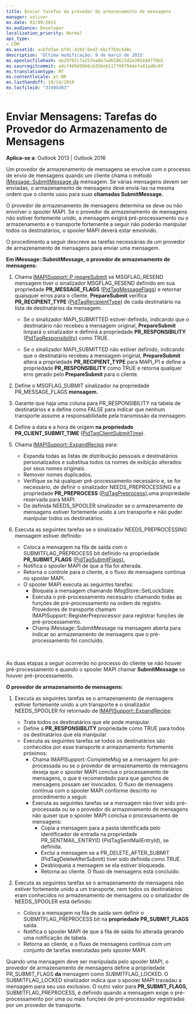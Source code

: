 ```yaml
---
title: Enviar tarefas do provedor do armazenamento de mensagens
manager: soliver
ms.date: 03/09/2015
ms.audience: Developer
localization_priority: Normal
api_type:
- COM
ms.assetid: acbfd3ae-bfdc-4103-bed2-6bcf7b9c448c
description: 'Última modificação: 9 de março de 2015'
ms.openlocfilehash: de29707c7a257ea0e7ad658622d2a3054487f8b5
ms.sourcegitcommit: adcf409d56b6cb25be6117f09794defa41ad6c0f
ms.translationtype: MT
ms.contentlocale: pt-BR
ms.lasthandoff: 10/14/2019
ms.locfileid: "37495303"
---
```

# <a name="sending-messages-message-store-provider-tasks"></a>Enviar Mensagens: Tarefas do Provedor do Armazenamento de Mensagens

**Aplica-se a**: Outlook 2013 | Outlook 2016 
  
Um provedor de armazenamento de mensagens se envolve com o processo de envio de mensagens quando um cliente chama o método [IMessage::SubmitMessage da](imessage-submitmessage.md) mensagem. Se várias mensagens devem ser enviadas, o armazenamento de mensagens deve enviá-las na mesma ordem que o cliente usou para suas **chamadas SubmitMessage.** 
  
O provedor de armazenamento de mensagens determina se deve ou não envolver o spooler MAPI. Se o provedor de armazenamento de mensagens não estiver fortemente unido, a mensagem exigirá pré-processamento ou o armazenamento e o transporte fortemente a seguir não poderão manipular todos os destinatários, o spooler MAPI deverá estar envolvido. 
  
O procedimento a seguir descreve as tarefas necessárias de um provedor de armazenamento de mensagens para enviar uma mensagem. 
  
**Em IMessage::SubmitMessage, o provedor de armazenamento de mensagens:**
  
1. Chama [IMAPISupport::P repareSubmit](imapisupport-preparesubmit.md) se MSGFLAG_RESEND mensagem tiver o sinalizador MSGFLAG_RESEND definido em sua propriedade **PR_MESSAGE_FLAGS** ([PidTagMessageFlags](pidtagmessageflags-canonical-property.md)) e retornar quaisquer erros para o cliente. **PrepareSubmit** verifica **PR_RECIPIENT_TYPE** ([PidTagRecipientType](pidtagrecipienttype-canonical-property.md)) de cada destinatário na lista de destinatários da mensagem.
    
   - Se o sinalizador MAPI_SUBMITTED estiver definido, indicando que o destinatário não recebeu a mensagem original, **PrepareSubmit** limpará o sinalizador e definirá a propriedade **PR_RESPONSIBILITY** ([PidTagResponsibility](pidtagresponsibility-canonical-property.md)) como TRUE. 
    
   - Se o sinalizador MAPI_SUBMITTED não estiver definido, indicando que o destinatário recebeu a mensagem original, **PrepareSubmit** altera a propriedade **PR_RECIPIENT_TYPE** para MAPI_P1 e define a propriedade **PR_RESPONSIBILITY** como TRUE e retorna qualquer erro gerado pelo **PrepareSubmit** para o cliente. 
    
2. Define o MSGFLAG_SUBMIT sinalizador na propriedade PR_MESSAGE_FLAGS **mensagem.** 
    
3. Garante que haja uma  coluna para PR_RESPONSIBILITY na tabela de destinatários e a define como FALSE para indicar que nenhum transporte assume a responsabilidade pela transmissão da mensagem. 
    
4. Define a data e a hora de origem **na propriedade PR_CLIENT_SUBMIT_TIME** ([PidTagClientSubmitTime](pidtagclientsubmittime-canonical-property.md)).
    
5. Chama [IMAPISupport::ExpandRecips](imapisupport-expandrecips.md) para: 
    
   - Expanda todas as listas de distribuição pessoais e destinatários personalizados e substitua todos os nomes de exibição alterados por seus nomes originais.
   - Remover nomes duplicados.
   - Verifique se há qualquer pré-processamento necessário e, se for necessário, de definir o sinalizador NEEDS_PREPROCESSING e a propriedade **PR_PREPROCESS** ([PidTagPreprocess),](pidtagpreprocess-canonical-property.md)uma propriedade reservada para MAPI. 
   - De definida NEEDS_SPOOLER sinalizador se o armazenamento de mensagens estiver fortemente unido a um transporte e não puder manipular todos os destinatários. 
    
6. Executa as seguintes tarefas se o sinalizador NEEDS_PREPROCESSING mensagem estiver definido:
    
   - Coloca a mensagem na fila de saída com o SUBMITFLAG_PREPROCESS bit definido na propriedade **PR_SUBMIT_FLAGS** ([PidTagSubmitFlags).](pidtagsubmitflags-canonical-property.md)
   - Notifica o spooler MAPI de que a fila foi alterada.
   - Retorna o controle para o cliente, e o fluxo de mensagens continua no spooler MAPI. 
   - O spooler MAPI executa as seguintes tarefas:
     - Bloqueia a mensagem chamando IMsgStore::SetLockState. 
     - Executa o pré-processamento necessário chamando todas as funções de pré-processamento na ordem de registro. Provedores de transporte chamam IMAPISupport::RegisterPreprocessor para registrar funções de pré-processamento. 
     - Chama IMessage::SubmitMessage na mensagem aberta para indicar ao armazenamento de mensagens que o pré-processamento foi concluído.

<br/>

As duas etapas a seguir ocorrerão no processo do cliente se não houver pré-processamento e quando o spooler MAPI chamar **SubmitMessage** se houver pré-processamento. 

**O provedor de armazenamento de mensagens:**

1. Executa as seguintes tarefas se o armazenamento de mensagens estiver fortemente unido a um transporte e o sinalizador NEEDS_SPOOLER foi retornado de [IMAPISupport::ExpandRecips](imapisupport-expandrecips.md):
    
   - Trata todos os destinatários que ele pode manipular.
   - Define a **PR_RESPONSIBILITY** propriedade como TRUE para todos os destinatários que ela manipular. 
   - Executa as seguintes tarefas se todos os destinatários são conhecidos por esse transporte e armazenamento fortemente próximos:
     - Chama IMAPISupport::CompleteMsg se a mensagem foi pré-processada ou se o provedor de armazenamento de mensagens deseja que o spooler MAPI conclua o processamento de mensagens, o que é recomendado para que ganchos de mensagens possam ser invocados. O fluxo de mensagens continua com o spooler MAPI conforme descrito no procedimento a seguir.  
     - Executa as seguintes tarefas se a mensagem não tiver sido pré-processada ou se o provedor do armazenamento de mensagens não quiser que o spooler MAPI conclua o processamento de mensagens:
       - Copia a mensagem para a pasta identificada pelo identificador de entrada na propriedade PR_SENTMAIL_ENTRYID (PidTagSentMailEntryId), se definida.
       - Exclui a mensagem se a PR_DELETE_AFTER_SUBMIT (PidTagDeleteAfterSubmit) tiver sido definida como TRUE.
       - Desbloqueia a mensagem se ela estiver bloqueada.
       - Retorna ao cliente. O fluxo de mensagens está concluído. 
   
2. Executa as seguintes tarefas se o armazenamento de mensagens não estiver fortemente unido a um transporte, nem todos os destinatários eram conhecidos no armazenamento de mensagens ou o sinalizador de NEEDS_SPOOLER está definido:
    
   - Coloca a mensagem na fila de saída sem definir o SUBMITFLAG_PREPROCESS bit na **propriedade PR_SUBMIT_FLAGS** saída. 
   - Notifica o spooler MAPI de que a fila de saída foi alterada gerando uma notificação de tabela. 
   - Retorna ao cliente, e o fluxo de mensagens continua com um conjunto de tarefas executadas pelo spooler MAPI.
    
Quando uma mensagem deve ser manipulada pelo spooler MAPI, o provedor de armazenamento de mensagens define a propriedade PR_SUBMIT_FLAGS **da** mensagem como SUBMITFLAG_LOCKED. O SUBMITFLAG_LOCKED sinalizador indica que o spooler MAPI travadau a mensagem para seu uso exclusivo. O outro valor para **PR_SUBMIT_FLAGS,** SUBMITFLAG_PREPROCESS, é definido quando a mensagem exige o pré-processamento por uma ou mais funções de pré-processador registradas por um provedor de transporte. 
  

